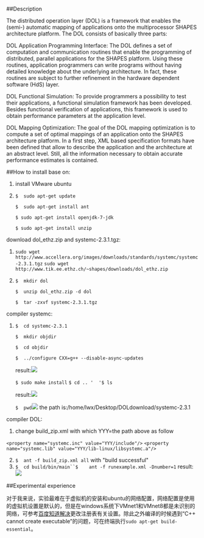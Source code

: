 ##Description
		
The distributed operation layer (DOL) is a framework that enables the (semi-) automatic mapping of applications onto the multiprocessor SHAPES architecture platform. The DOL consists of basically three parts:

DOL Application Programming Interface: The DOL defines a set of computation and communication routines that enable the programming of distributed, parallel applications for the SHAPES platform. Using these routines, application programmers can write programs without having detailed knowledge about the underlying architecture. In fact, these routines are subject to further refinement in the hardware dependent software (HdS) layer.

DOL Functional Simulation: To provide programmers a possibility to test their applications, a functional simulation framework has been developed. Besides functional verification of applications, this framework is used to obtain performance parameters at the application level.

DOL Mapping Optimization: The goal of the DOL mapping optimization is to compute a set of optimal mappings of an application onto the SHAPES architecture platform. In a first step, XML based specification formats have been defined that allow to describe the application and the architecture at an abstract level. Still, all the information necessary to obtain accurate performance estimates is contained.

##How to install
base on:

1. install VMware ubuntu

2.  `$	sudo apt-get update`

	`$	sudo apt-get install ant`

    `$ sudo apt-get install openjdk-7-jdk`

    `$ sudo apt-get install unzip`

download dol_ethz.zip and systemc-2.3.1.tgz:

 1. `sudo wget http://www.accellera.org/images/downloads/standards/systemc/systemc-2.3.1.tgz`
 `sudo wget http://www.tik.ee.ethz.ch/~shapes/downloads/dol_ethz.zip`
 2. `$	mkdir dol`
 
    `$	unzip dol_ethz.zip -d dol`

	`$	tar -zxvf systemc-2.3.1.tgz`

compiler systemc:

 1. `$	cd systemc-2.3.1`

	`$	mkdir objdir`

	`$	cd objdir`

    `$	../configure CXX=g++ --disable-async-updates`

	result:![](http://i1.piimg.com/567571/8f2f44ba1eb712f4.png)

     `$	sudo make install`
     `$ cd .. '  '$ ls`

	result:![](http://i1.piimg.com/567571/94f2fe2aad0e7af6.png)

	`$	pwd`![](http://i1.piimg.com/567571/f764cae2723aa1b3.png)
	the path is:/home/lwx/Desktop/DOLdownload/systemc-2.3.1

compiler DOL:

 1. change build_zip.xml with which YYY=the path above as follow
 
`<property name="systemc.inc" value="YYY/include"/>`
`<property name="systemc.lib" value="YYY/lib-linux/libsystemc.a"/>`

 2. `$	ant -f build_zip.xml all` with "build successful"
 3. `$	cd build/bin/main``$	ant -f runexample.xml -Dnumber=1`
 	result:![](http://i1.piimg.com/567571/60b736dcf059b26c.png)

##Experimental experience

对于我来说，实验最难在于虚拟机的安装和ubuntu的网络配置，网络配置是使用的虚拟机设置是默认的，但是在windows系统下VMnet1和VMnet8都是未识别的网络，可参考[百度知道解决](http://zhidao.baidu.com/link?url=D8kKnPDyfVfUbp7FlkM6PZdMLkULz692GJN4b6v5VNjnDewzWPUGu1UD5NQRPMKL40B9ZHt2gVa5s7YVuEt0hVtlFTNtEwXik62ISvKgFdq)更改注册表有关设置。除此之外编译的时候遇到“C++ cannot create executable”的问题，可在终端执行`sudo apt-get build-essential`。

